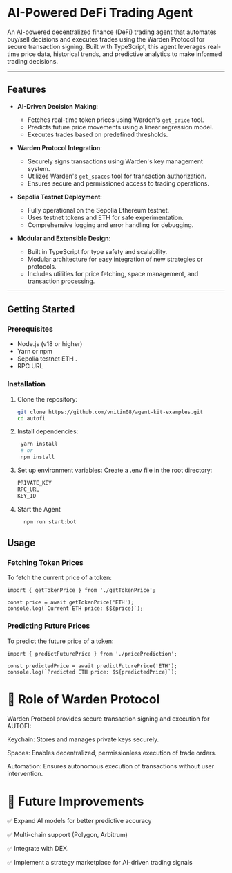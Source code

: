# AI-Powered DeFi Trading Agent

An AI-powered decentralized finance (DeFi) trading agent that automates buy/sell decisions and executes trades using the Warden Protocol for secure transaction signing. Built with TypeScript, this agent leverages real-time price data, historical trends, and predictive analytics to make informed trading decisions.

---

## Features

- **AI-Driven Decision Making**:
  - Fetches real-time token prices using Warden's `get_price` tool.
  - Predicts future price movements using a linear regression model.
  - Executes trades based on predefined thresholds.

- **Warden Protocol Integration**:
  - Securely signs transactions using Warden's key management system.
  - Utilizes Warden's `get_spaces` tool for transaction authorization.
  - Ensures secure and permissioned access to trading operations.

- **Sepolia Testnet Deployment**:
  - Fully operational on the Sepolia Ethereum testnet.
  - Uses testnet tokens and ETH for safe experimentation.
  - Comprehensive logging and error handling for debugging.

- **Modular and Extensible Design**:
  - Built in TypeScript for type safety and scalability.
  - Modular architecture for easy integration of new strategies or protocols.
  - Includes utilities for price fetching, space management, and transaction processing.

---

## Getting Started

### Prerequisites

- Node.js (v18 or higher)
- Yarn or npm
- Sepolia testnet ETH .
- RPC URL

### Installation

1. Clone the repository:
   ```bash
   git clone https://github.com/vnitin08/agent-kit-examples.git
   cd autofi
2. Install dependencies:
   ```bash
    yarn install
    # or
    npm install
3. Set up environment variables:
Create a .env file in the root directory:
    ```bash
    PRIVATE_KEY
    RPC_URL
    KEY_ID
4. Start the Agent
   ```
     npm run start:bot
## Usage

### Fetching Token Prices

To fetch the current price of a token:
    
    import { getTokenPrice } from './getTokenPrice';
  
    const price = await getTokenPrice('ETH');
    console.log(`Current ETH price: $${price}`);

### Predicting Future Prices

To predict the future price of a token:
    
    import { predictFuturePrice } from './pricePrediction';

    const predictedPrice = await predictFuturePrice('ETH');
    console.log(`Predicted ETH price: $${predictedPrice}`);

# 🔐 Role of Warden Protocol

Warden Protocol provides secure transaction signing and execution for AUTOFI:

Keychain: Stores and manages private keys securely.

Spaces: Enables decentralized, permissionless execution of trade orders.

Automation: Ensures autonomous execution of transactions without user intervention.

# 📜 Future Improvements

✅ Expand AI models for better predictive accuracy

✅ Multi-chain support (Polygon, Arbitrum)

✅ Integrate with DEX.

✅ Implement a strategy marketplace for AI-driven trading signals


